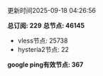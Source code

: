 更新时间2025-09-18 04:26:56

**总订阅: 229**
**总节点: 46145**
- vless节点: 25738
- hysteria2节点: 22

**google ping有效节点: 367**
